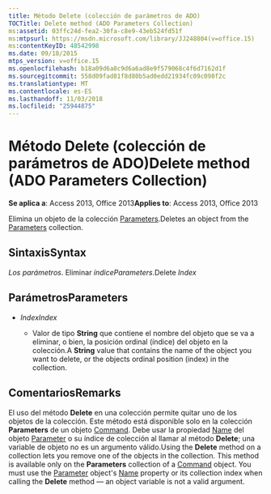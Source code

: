 ```yaml
---
title: Método Delete (colección de parámetros de ADO)
TOCTitle: Delete method (ADO Parameters Collection)
ms:assetid: 03ffc24d-fea2-30fa-c8e9-43eb524fd51f
ms:mtpsurl: https://msdn.microsoft.com/library/JJ248804(v=office.15)
ms:contentKeyID: 48542998
ms.date: 09/18/2015
mtps_version: v=office.15
ms.openlocfilehash: b18a09d6a0c9d6a6ad8e9f579068c4f6d7162d1f
ms.sourcegitcommit: 558d09fad81f8d80b5ad0edd21934fc09c098f2c
ms.translationtype: MT
ms.contentlocale: es-ES
ms.lasthandoff: 11/03/2018
ms.locfileid: "25944875"
---
```

# <a name="delete-method-ado-parameters-collection"></a><span data-ttu-id="17a27-102">Método Delete (colección de parámetros de ADO)</span><span class="sxs-lookup"><span data-stu-id="17a27-102">Delete method (ADO Parameters Collection)</span></span>


<span data-ttu-id="17a27-103">**Se aplica a**: Access 2013, Office 2013</span><span class="sxs-lookup"><span data-stu-id="17a27-103">**Applies to**: Access 2013, Office 2013</span></span>


<span data-ttu-id="17a27-104">Elimina un objeto de la colección [Parameters](parameters-collection-ado.md).</span><span class="sxs-lookup"><span data-stu-id="17a27-104">Deletes an object from the [Parameters](parameters-collection-ado.md) collection.</span></span>

## <a name="syntax"></a><span data-ttu-id="17a27-105">Sintaxis</span><span class="sxs-lookup"><span data-stu-id="17a27-105">Syntax</span></span>

<span data-ttu-id="17a27-106">*Los parámetros*. Eliminar *índice*</span><span class="sxs-lookup"><span data-stu-id="17a27-106">*Parameters*.Delete *Index*</span></span>

## <a name="parameters"></a><span data-ttu-id="17a27-107">Parámetros</span><span class="sxs-lookup"><span data-stu-id="17a27-107">Parameters</span></span>

- <span data-ttu-id="17a27-108">*Index*</span><span class="sxs-lookup"><span data-stu-id="17a27-108">*Index*</span></span>

  - <span data-ttu-id="17a27-109">Valor de tipo **String** que contiene el nombre del objeto que se va a eliminar, o bien, la posición ordinal (índice) del objeto en la colección.</span><span class="sxs-lookup"><span data-stu-id="17a27-109">A **String** value that contains the name of the object you want to delete, or the objects ordinal position (index) in the collection.</span></span>

## <a name="remarks"></a><span data-ttu-id="17a27-110">Comentarios</span><span class="sxs-lookup"><span data-stu-id="17a27-110">Remarks</span></span>

<span data-ttu-id="17a27-p101">El uso del método **Delete** en una colección permite quitar uno de los objetos de la colección. Este método está disponible solo en la colección **Parameters** de un objeto [Command](command-object-ado.md). Debe usar la propiedad [Name](parameter-object-ado.md) del objeto [Parameter](name-property-ado.md) o su índice de colección al llamar al método **Delete**; una variable de objeto no es un argumento válido.</span><span class="sxs-lookup"><span data-stu-id="17a27-p101">Using the **Delete** method on a collection lets you remove one of the objects in the collection. This method is available only on the **Parameters** collection of a [Command](command-object-ado.md) object. You must use the [Parameter](parameter-object-ado.md) object's [Name](name-property-ado.md) property or its collection index when calling the **Delete** method — an object variable is not a valid argument.</span></span>

